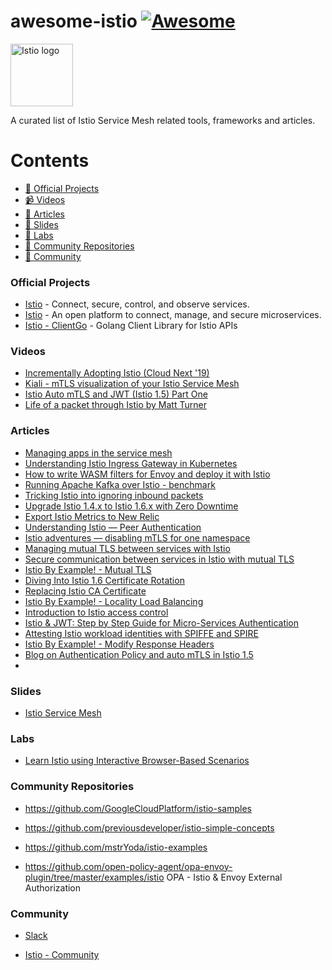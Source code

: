 # awesome-istio [![Awesome](https://awesome.re/badge.svg)](https://awesome.re)

<a href="https://istio.io/">
    <img src="https://github.com/istio/istio/raw/master/logo/istio-bluelogo-whitebackground-unframed.svg"
         alt="Istio logo" title="Istio" height="100" width="100" />
</a></br>

A curated list of Istio Service Mesh related tools, frameworks and articles.

# Contents

- [💼 Official Projects](#official-projects)
- [📹 Videos](#videos)
- [📰 Articles](#articles)
- [📑 Slides](#slides)
- [🧪 Labs](#labs)
- [🐾 Community Repositories](#community-repositories)
- [📡 Community](#community)

### Official Projects

- [Istio](https://istio.io/latest/) - Connect, secure, control, and observe services.
- [Istio](https://github.com/istio/istio/) - An open platform to connect, manage, and secure microservices.
- [Istio - ClientGo](https://github.com/istio/client-go) - Golang Client Library for Istio APIs

### Videos

- [Incrementally Adopting Istio (Cloud Next '19)](https://www.youtube.com/watch?v=0cgTHQFXYPQ)
- [Kiali - mTLS visualization of your Istio Service Mesh](https://www.youtube.com/watch?v=GnjwaTcNKK4)
- [Istio Auto mTLS and JWT (Istio 1.5) Part One](https://www.youtube.com/watch?v=7_O58efytvM)
- [Life of a packet through Istio by Matt Turner](https://www.youtube.com/watch?v=cB611FtjHcQ)


### Articles

- [Managing apps in the service mesh](https://cloud.ibm.com/docs/containers?topic=containers-istio-mesh)
- [Understanding Istio Ingress Gateway in Kubernetes](https://blog.jayway.com/2018/10/22/understanding-istio-ingress-gateway-in-kubernetes/)
- [How to write WASM filters for Envoy and deploy it with Istio](https://banzaicloud.com/blog/envoy-wasm-filter/)
- [Running Apache Kafka over Istio - benchmark](https://banzaicloud.com/blog/kafka-on-istio-performance/)
- [Tricking Istio into ignoring inbound packets](https://jpittis.ca/posts/tricking-istio-with-iptables.html)
- [Upgrade Istio 1.4.x to Istio 1.6.x with Zero Downtime](https://medium.com/@liptanbiswas/upgrade-istio-1-4-x-to-istio-1-6-x-with-zero-downtime-1b784b20beda)
- [Export Istio Metrics to New Relic](https://medium.com/@dinup24/export-istio-metrics-to-new-relic-7bb3d6820cc3)
- [Understanding Istio — Peer Authentication](https://medium.com/@m.allandhir/understanding-istio-authentication-policy-aa17e84112bf)
- [Istio adventures — disabling mTLS for one namespace](https://itnext.io/istio-adventures-disabling-mtls-for-one-namespace-62f37b99855c)
- [Managing mutual TLS between services with Istio](https://banzaicloud.com/blog/istio-mtls/)
- [Secure communication between services in Istio with mutual TLS](https://developer.ibm.com/technologies/containers/tutorials/istio-security-mtls/)
- [Istio By Example! - Mutual TLS](https://www.istiobyexample.dev/mtls)
- [Diving Into Istio 1.6 Certificate Rotation](https://blog.christianposta.com/diving-into-istio-1-6-certificate-rotation/)
- [Replacing Istio CA Certificate](https://zufardhiyaulhaq.com/Replacing-Istio-CA-certificate/)
- [Istio By Example! - Locality Load Balancing](https://www.istiobyexample.dev/locality-load-balancing)
- [Introduction to Istio access control](https://banzaicloud.com/blog/istio-authorization-policies/)
- [Istio & JWT: Step by Step Guide for Micro-Services Authentication](https://medium.com/intelligentmachines/istio-jwt-step-by-step-guide-for-micro-services-authentication-690b170348fc)
- [Attesting Istio workload identities with SPIFFE and SPIRE](https://developer.ibm.com/components/istio/articles/istio-identity-spiffe-spire/)
- [Istio By Example! - Modify Response Headers](https://www.istiobyexample.dev/response-headers)
- [Blog on Authentication Policy and auto mTLS in Istio 1.5](https://www.arctiq.ca/our-blog/2020/3/12/authentication-policy-and-auto-mtls-in-istio-1-5/)
- 

### Slides

- [Istio Service Mesh](https://docs.google.com/presentation/d/1CAFLqL8yn-s0kaPW09tLU_A-0Vjfhk4hnP7tr9zq4dY/)

### Labs

- [Learn Istio using Interactive Browser-Based Scenarios](https://www.katacoda.com/courses/istio)

### Community Repositories

- https://github.com/GoogleCloudPlatform/istio-samples

- https://github.com/previousdeveloper/istio-simple-concepts

- https://github.com/mstrYoda/istio-examples

- https://github.com/open-policy-agent/opa-envoy-plugin/tree/master/examples/istio OPA - Istio & Envoy External Authorization

### Community

- [Slack](https://istio.slack.com)

- [Istio - Community](https://istio.io/latest/about/community/join/)
